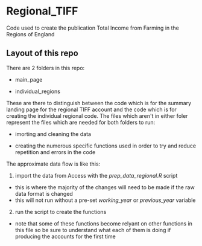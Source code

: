 # Regional_TIFF
Code used to create the publication Total Income from Farming in the Regions of England 

## Layout of this repo
There are 2 folders in this repo:

* main_page

* individual_regions

These are there to distinguish between the code which is for the summary landing page for the regional TIFF account and the code which is for creating the individual regional code. The files which aren't in either foler represent the files which are needed for both folders to run: 

* imorting and cleaning the data

* creating the numerous specific functions used in order to try and reduce repetition and errors in the code

The approximate data flow is like this:

1. import the data from Access with the _prep_data_regional.R_ script
* this is where the majority of the changes will need to be made if the raw data format is changed
* this will not run without a pre-set _working_year_ or _previous_year_ variable 
2. run the script to create the functions
* note that some of these functions become relyant on other functions in this file so be sure to understand what each of them is doing if producing the accounts for the first time
